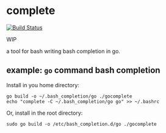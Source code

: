 # complete

[![Build Status](https://travis-ci.org/posener/complete.svg?branch=master)](https://travis-ci.org/posener/complete)

WIP

a tool for bash writing bash completion in go.

## example: `go` command bash completion

Install in you home directory:

```
go build -o ~/.bash_completion/go ./gocomplete
echo "complete -C ~/.bash_completion/go go" >> ~/.bashrc
```

Or, install in the root directory:

```
sudo go build -o /etc/bash_completion.d/go ./gocomplete
```

